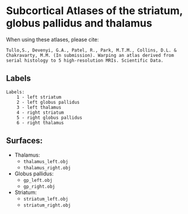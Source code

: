 Subcortical Atlases of the striatum, globus pallidus and thalamus
=================================================================

When using these atlases, please cite:

	Tullo,S., Devenyi, G.A., Patel, R., Park, M.T.M., Collins, D.L. & Chakravarty, M.M. (In submission). Warping an atlas derived from serial histology to 5 high-resolution MRIs. Scientific Data.

Labels
-------
```
Labels: 
	1 - left striatum 
	2 - left globus pallidus 
	3 - left thalamus 
	4 - right striatum 
	5 - right globus pallidus 
	6 - right thalamus
```

Surfaces:
------------
- Thalamus:
	- ``thalamus_left.obj``
	- ``thalamus_right.obj``
- Globus pallidus:
	- ``gp_left.obj``
	- ``gp_right.obj``
- Striatum:
	- ``striatum_left.obj``
	- ``striatum_right.obj``
